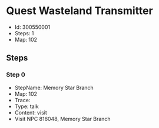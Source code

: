 # Quest Wasteland Transmitter

- Id: 300550001
- Steps: 1
- Map: 102

## Steps

### Step 0
- StepName:  Memory Star Branch
- Map:  102
- Trace:  
- Type:  talk
- Content:  visit
- Visit NPC 816048, Memory Star Branch



